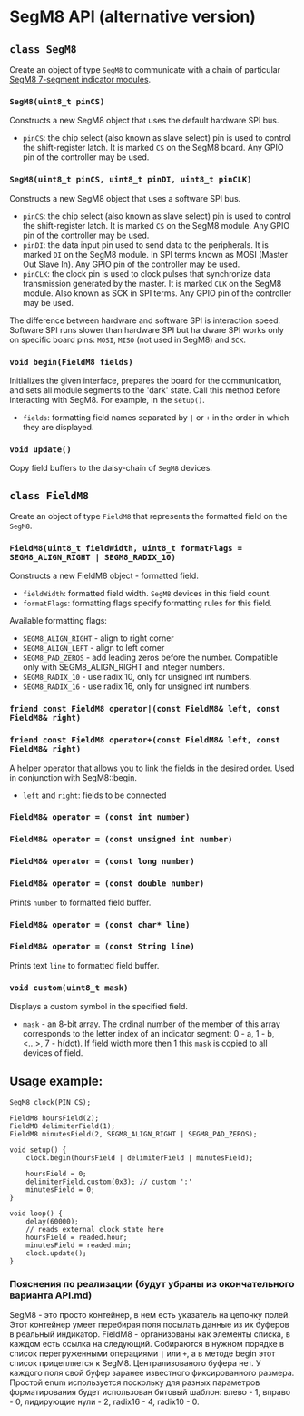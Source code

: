 # SegM8 API (alternative version)

## `class SegM8`

Create an object of type `SegM8` to communicate with a chain of particular [SegM8 7-segment indicator modules](https://my.amperka.com/modules/SegM8).

### `SegM8(uint8_t pinCS)`

Constructs a new SegM8 object that uses the default hardware SPI bus.

- `pinCS`: the chip select (also known as slave select) pin is used to control the shift-register latch. It is marked `CS` on the SegM8 board. Any GPIO pin of the controller may be used.

### `SegM8(uint8_t pinCS, uint8_t pinDI, uint8_t pinCLK)`

Constructs a new SegM8 object that uses a software SPI bus.

- `pinCS`: the chip select (also known as slave select) pin is used to control the shift-register latch. It is marked `CS` on the SegM8 module. Any GPIO pin of the controller may be used.
- `pinDI`: the data input pin used to send data to the peripherals. It is marked `DI` on the SegM8 module. In SPI terms known as MOSI (Master Out Slave In). Any GPIO pin of the controller may be used.
- `pinCLK`: the clock pin is used to clock pulses that synchronize data transmission generated by the master. It is marked `CLK` on the SegM8 module. Also known as SCK in SPI terms. Any GPIO pin of the controller may be used.

The difference between hardware and software SPI is interaction speed. Software SPI runs slower than hardware SPI but hardware SPI works only on specific board pins: `MOSI`, `MISO` (not used in SegM8) and `SCK`.

### `void begin(FieldM8 fields)`

Initializes the given interface, prepares the board for the communication, and sets all module segments to the 'dark' state.
Call this method before interacting with SegM8. For example, in the `setup()`.

- `fields`: formatting field names separated by `|` or `+` in the order in which they are displayed.

### `void update()`

Copy field buffers to the daisy-chain of `SegM8` devices.


## `class FieldM8`

Create an object of type `FieldM8` that represents the formatted field on the `SegM8`.

### `FieldM8(uint8_t fieldWidth, uint8_t formatFlags = SEGM8_ALIGN_RIGHT | SEGM8_RADIX_10)`

Constructs a new FieldM8 object - formatted field.

- `fieldWidth`: formatted field width. `SegM8` devices in this field count.
- `formatFlags`: formatting flags specify formatting rules for this field.

Available formatting flags:
- `SEGM8_ALIGN_RIGHT` - align to right corner
- `SEGM8_ALIGN_LEFT` - align to left corner
- `SEGM8_PAD_ZEROS` - add leading zeros before the number. Compatible only with SEGM8_ALIGN_RIGHT and integer numbers.
- `SEGM8_RADIX_10` - use radix 10, only for unsigned int numbers.
- `SEGM8_RADIX_16` - use radix 16, only for unsigned int numbers.

### `friend const FieldM8 operator|(const FieldM8& left, const FieldM8& right)`
### `friend const FieldM8 operator+(const FieldM8& left, const FieldM8& right)`

A helper operator that allows you to link the fields in the desired order. Used in conjunction with SegM8::begin.

- `left` and `right`: fields to be connected

### `FieldM8& operator = (const int number)`
### `FieldM8& operator = (const unsigned int number)`
### `FieldM8& operator = (const long number)`
### `FieldM8& operator = (const double number)`

Prints `number` to formatted field buffer.

### `FieldM8& operator = (const char* line)`
### `FieldM8& operator = (const String line)`

Prints text `line` to formatted field buffer.

### `void custom(uint8_t mask)`

Displays a custom symbol in the specified field.
- `mask` - an 8-bit array. The ordinal number of the member of this array corresponds to the letter index of an indicator segment: 0 - a, 1 - b, <...>, 7 - h(dot). If field width more then 1 this `mask` is copied to all devices of field.

## Usage example:

```
SegM8 clock(PIN_CS);

FieldM8 hoursField(2);
FieldM8 delimiterField(1);
FieldM8 minutesField(2, SEGM8_ALIGN_RIGHT | SEGM8_PAD_ZEROS);

void setup() {
    clock.begin(hoursField | delimiterField | minutesField);

    hoursField = 0;
    delimiterField.custom(0x3); // custom ':'
    minutesField = 0;
}

void loop() {
    delay(60000);
    // reads external clock state here
    hoursField = readed.hour;
    minutesField = readed.min;
    clock.update();
}

```

### Пояснения по реализации (будут убраны из окончательного варианта API.md)

SegM8 - это просто контейнер, в нем есть указатель на цепочку полей. Этот контейнер умеет перебирая поля посылать данные из их буферов в реальный индикатор. 
FieldM8 - организованы как элементы списка, в каждом есть ссылка на следующий. Собираются в нужном порядке в список перегруженными операциями `|` или `+`, а в методе begin этот список прицепляется к SegM8.
Централизованого буфера нет. У каждого поля свой буфер заранее известного фиксированного размера.
Простой enum используется поскольку для разных параметров форматирования будет использован битовый шаблон: влево - 1, вправо - 0, лидирующие нули - 2, radix16 - 4, radix10 - 0.
